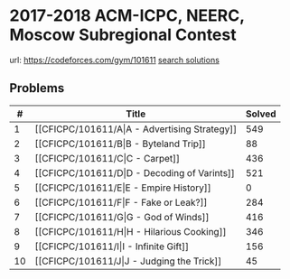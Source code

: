 # 2017-2018 ACM-ICPC, NEERC, Moscow Subregional Contest

url: https://codeforces.com/gym/101611
[search solutions](https://www.google.com/search?q=Solution+OR+題解+2017-2018+ACM-ICPC,+NEERC,+Moscow+Subregional+Contest)

## Problems

| # | Title | Solved |
| --- | --- | --- |
|1|[[CFICPC/101611/A\|A - Advertising Strategy]]|549|
|2|[[CFICPC/101611/B\|B - Byteland Trip]]|88|
|3|[[CFICPC/101611/C\|C - Carpet]]|436|
|4|[[CFICPC/101611/D\|D - Decoding of Varints]]|521|
|5|[[CFICPC/101611/E\|E - Empire History]]|0|
|6|[[CFICPC/101611/F\|F - Fake or Leak?]]|284|
|7|[[CFICPC/101611/G\|G - God of Winds]]|416|
|8|[[CFICPC/101611/H\|H - Hilarious Cooking]]|346|
|9|[[CFICPC/101611/I\|I - Infinite Gift]]|156|
|10|[[CFICPC/101611/J\|J - Judging the Trick]]|45|
